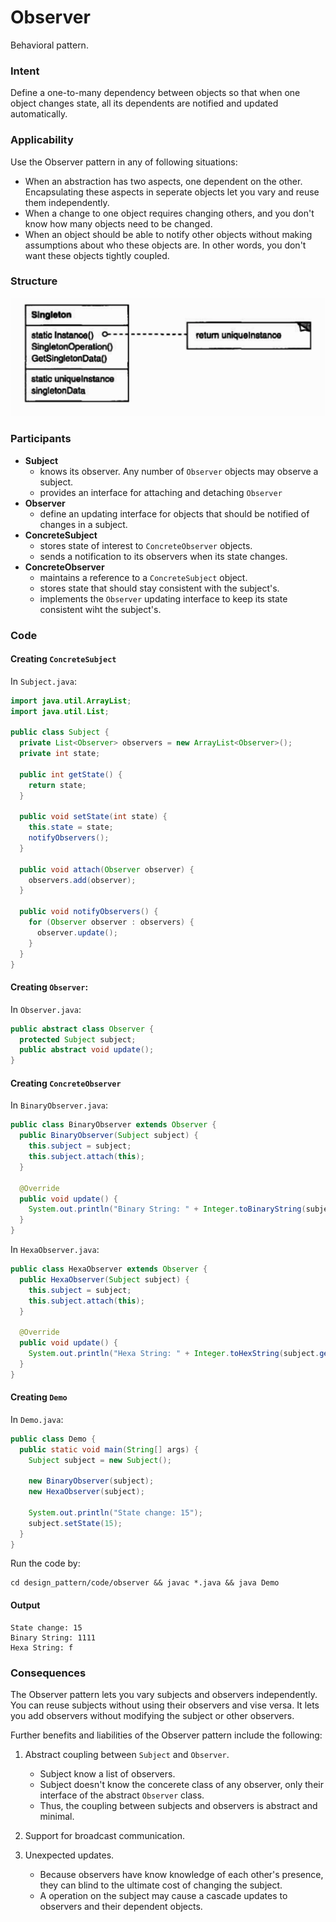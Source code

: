 # Observer
Behavioral pattern.

### Intent
Define a one-to-many dependency between objects so that when one object changes state, all its dependents are notified and updated automatically.

### Applicability
Use the Observer pattern in any of following situations:
- When an abstraction has two aspects, one dependent on the other. Encapsulating these aspects in seperate objects let you vary and reuse them independently.
- When a change to one object requires changing others, and you don't know how many objects need to be changed.
- When an object should be able to notify other objects without making assumptions about who these objects are. In other words, you don't want these objects tightly coupled.

### Structure

<img src="../images/singleton_structure.png">

### Participants
- **Subject**
  - knows its observer. Any number of `Observer` objects may observe a subject.
  - provides an interface for attaching and detaching `Observer`
- **Observer**
  - define an updating interface for objects that should be notified of changes in a subject.
- **ConcreteSubject**
  - stores state of interest to `ConcreteObserver` objects.
  - sends a notification to its observers when its state changes.
- **ConcreteObserver**
  - maintains a reference to a `ConcreteSubject` object.
  - stores state that should stay consistent with the subject's.
  - implements the `Observer` updating interface to keep its state consistent wiht the subject's.

### Code

#### Creating `ConcreteSubject`
In `Subject.java`:
```java
import java.util.ArrayList;
import java.util.List;

public class Subject {
  private List<Observer> observers = new ArrayList<Observer>();
  private int state;

  public int getState() {
    return state;
  }

  public void setState(int state) {
    this.state = state;
    notifyObservers();
  }

  public void attach(Observer observer) {
    observers.add(observer);
  }

  public void notifyObservers() {
    for (Observer observer : observers) {
      observer.update();
    }
  }
}
```

#### Creating `Observer`:
In `Observer.java`:
```java
public abstract class Observer {
  protected Subject subject;
  public abstract void update();
}
```

#### Creating `ConcreteObserver`
In `BinaryObserver.java`:
```java
public class BinaryObserver extends Observer {
  public BinaryObserver(Subject subject) {
    this.subject = subject;
    this.subject.attach(this);
  }

  @Override
  public void update() {
    System.out.println("Binary String: " + Integer.toBinaryString(subject.getState()));
  }
}
```

In `HexaObserver.java`:
```java
public class HexaObserver extends Observer {
  public HexaObserver(Subject subject) {
    this.subject = subject;
    this.subject.attach(this);
  }

  @Override
  public void update() {
    System.out.println("Hexa String: " + Integer.toHexString(subject.getState()));
  }
}
```


#### Creating `Demo`
In `Demo.java`:
```java
public class Demo {
  public static void main(String[] args) {
    Subject subject = new Subject();

    new BinaryObserver(subject);
    new HexaObserver(subject);

    System.out.println("State change: 15");
    subject.setState(15);
  }
}
```

Run the code by:
```
cd design_pattern/code/observer && javac *.java && java Demo
```

#### Output
```
State change: 15
Binary String: 1111
Hexa String: f
```

### Consequences
The Observer pattern lets you vary subjects and observers independently. You can reuse subjects without using their observers and vise versa. It lets you add observers without modifying the subject or other observers.

Further benefits and liabilities of the Observer pattern include the following:

1. Abstract coupling between `Subject` and `Observer`.
    - Subject know a list of observers.
    - Subject doesn't know the concerete class of any observer, only their interface of the abstract `Observer` class.
    - Thus, the coupling between subjects and observers is abstract and minimal.

2. Support for broadcast communication.

3. Unexpected updates.
    - Because observers have know knowledge of each other's presence, they can blind to the ultimate cost of changing the subject.
    - A operation on the subject may cause a cascade updates to observers and their dependent objects.